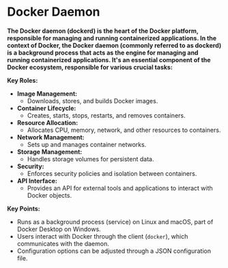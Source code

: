 # Docker Daemon

**The Docker daemon (dockerd) is the heart of the Docker platform, responsible for managing and running containerized applications.
In the context of Docker, the Docker daemon (commonly referred to as dockerd) is a background process that acts as the engine for managing and running containerized applications. It's an essential component of the Docker ecosystem, responsible for various crucial tasks:**

**Key Roles:**

- **Image Management:**
    - Downloads, stores, and builds Docker images.
- **Container Lifecycle:**
    - Creates, starts, stops, restarts, and removes containers.
- **Resource Allocation:**
    - Allocates CPU, memory, network, and other resources to containers.
- **Network Management:**
    - Sets up and manages container networks.
- **Storage Management:**
    - Handles storage volumes for persistent data.
- **Security:**
    - Enforces security policies and isolation between containers.
- **API Interface:**
    - Provides an API for external tools and applications to interact with Docker objects.

**Key Points:**

- Runs as a background process (service) on Linux and macOS, part of Docker Desktop on Windows.
- Users interact with Docker through the client (`docker`), which communicates with the daemon.
- Configuration options can be adjusted through a JSON configuration file.
